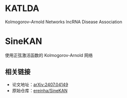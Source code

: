 # KATLDA
Kolmogorov–Arnold Networks lncRNA Disease Association

# SineKAN

使用正弦激活函数的 Kolmogorov-Arnold 网络

## 相关链接

- 论文地址：[arXiv:2407.04149](https://arxiv.org/html/2407.04149?_immersive_translate_auto_translate=1)
- 原始仓库：[ereinha/SineKAN](https://github.com/ereinha/SineKAN)
